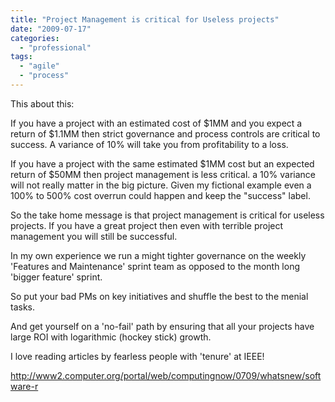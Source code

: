 ```yaml
---
title: "Project Management is critical for Useless projects"
date: "2009-07-17"
categories: 
  - "professional"
tags: 
  - "agile"
  - "process"
---
```


This about this:

If you have a project with an estimated cost of $1MM and you expect a return of $1.1MM then strict governance and process controls are critical to success. A variance of 10% will take you from profitability to a loss.

If you have a project with the same estimated $1MM cost but an expected return of $50MM then project management is less critical. a 10% variance will not really matter in the big picture. Given my fictional example even a 100% to 500% cost overrun could happen and keep the "success" label.

So the take home message is that project management is critical for useless projects. If you have a great project then even with terrible project management you will still be successful.

In my own experience we run a might tighter governance on the weekly 'Features and Maintenance' sprint team as opposed to the month long 'bigger feature' sprint.

So put your bad PMs on key initiatives and shuffle the best to the menial tasks.

And get yourself on a 'no-fail' path by ensuring that all your projects have large ROI with logarithmic (hockey stick) growth.

I love reading articles by fearless people with 'tenure' at IEEE!

http://www2.computer.org/portal/web/computingnow/0709/whatsnew/software-r
